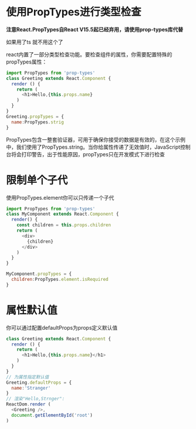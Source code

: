 # 使用PropTypes进行类型检查

**注意React.PropTypes自React V15.5起已经弃用，请使用prop-types库代替**

如果用了ts 就不用这个了

react内置了一部分类型检查功能。要检查组件的属性，你需要配置特殊的propTypes属性：
```JavaScript
import PropTypes from 'prop-types'
class Greeting extends React.Component {
  render () {
    return (
      <h1>Hello,{this.props.name}
    )
  }
}
Greeting.propTypes = {
  name:PropTypes.strig
}
```
PropTypes包含一整套验证器，可用于确保你接受的数据是有效的，在这个示例中，我们使用了PropTypes.string。当你给属性传递了无效值时，JavaScript控制台将会打印警告，出于性能原因，propTypes只在开发模式下进行检查

# 限制单个子代

使用PropTypes.element你可以只传递一个子代

```JavaScript
import PropTypes from 'prop-types'
class MyComponent extends React.Component {
  render() {
    const children = this.props.children
    return (
      <div>
        {children}
      </div>
    )
  }
}

MyComponent.propTypes = {
  children:PropTypes.element.isRequired
}

```

# 属性默认值

你可以通过配置defaultProps为props定义默认值

```JavaScript
class Greeting extends React.Component {
  render () {
    return (
      <h1>Hello,{this.props.name}</h1>
    )
  }
}
// 为属性指定默认值
Greeting.defaultProps = {
  name:'Stranger'
}
// 渲染"Hello,Strnger":
ReactDom.render (
  <Greeting />,
  document.getElementById('root')
)
```


